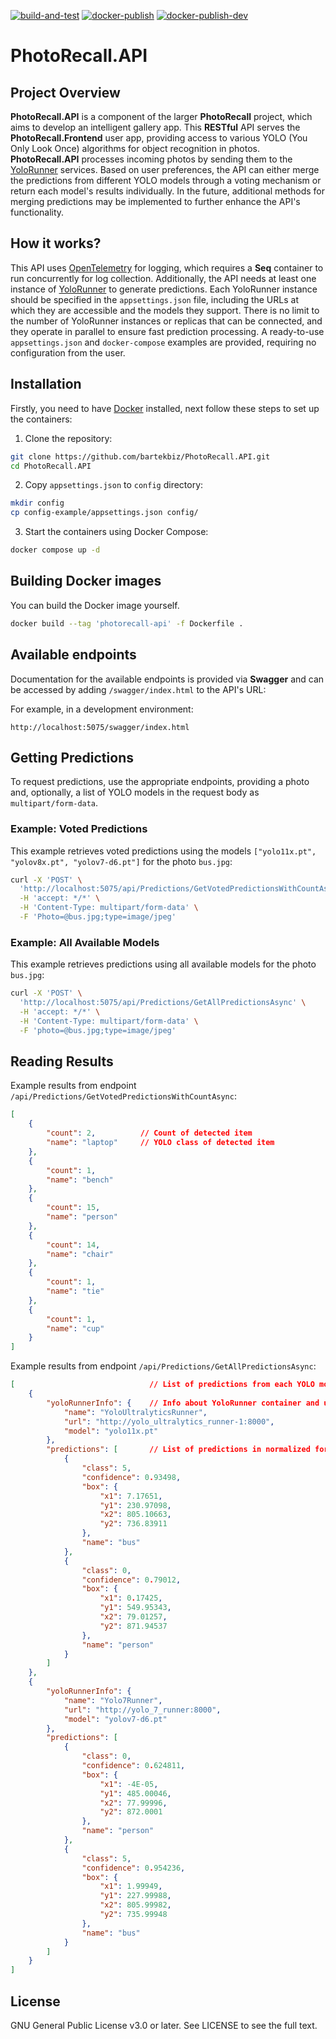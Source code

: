 [![build-and-test](https://github.com/bartekbiz/PhotoRecall.API/actions/workflows/dotnet.yml/badge.svg)](https://github.com/bartekbiz/PhotoRecall.API/actions/workflows/dotnet.yml)
[![docker-publish](https://github.com/bartekbiz/PhotoRecall.API/actions/workflows/docker-publish.yml/badge.svg)](https://github.com/bartekbiz/PhotoRecall.API/actions/workflows/docker-publish.yml)
[![docker-publish-dev](https://github.com/bartekbiz/PhotoRecall.API/actions/workflows/docker-publish-dev.yml/badge.svg)](https://github.com/bartekbiz/PhotoRecall.API/actions/workflows/docker-publish-dev.yml)

# PhotoRecall.API

## Project Overview
**PhotoRecall.API** is a component of the larger **PhotoRecall** project, which aims to develop an intelligent gallery app. 
This **RESTful** API serves the **PhotoRecall.Frontend** user app, providing access to various YOLO (You Only Look Once) algorithms for object recognition in photos.
**PhotoRecall.API** processes incoming photos by sending them to the [YoloRunner](https://github.com/bartekbiz/PhotoRecall.YoloRunner/) services. 
Based on user preferences, the API can either merge the predictions from different YOLO models through a voting mechanism or 
return each model's results individually. 
In the future, additional methods for merging predictions may be implemented to further enhance the API's functionality.

## How it works?
This API uses [OpenTelemetry](https://opentelemetry.io/) for logging, which requires a **Seq** container to run concurrently for log collection. 
Additionally, the API needs at least one instance of [YoloRunner](https://github.com/bartekbiz/PhotoRecall.YoloRunner/) to generate predictions.
Each YoloRunner instance should be specified in the `appsettings.json` file, including the URLs at which they are accessible and the models they support. 
There is no limit to the number of YoloRunner instances or replicas that can be connected, and they operate in parallel to ensure fast prediction processing.
A ready-to-use `appsettings.json` and `docker-compose` examples are provided, requiring no configuration from the user.

## Installation
Firstly, you need to have [Docker](https://www.docker.com/get-started/) installed, next follow these steps to set up the containers:

1. Clone the repository:
```sh
git clone https://github.com/bartekbiz/PhotoRecall.API.git
cd PhotoRecall.API
```

2. Copy `appsettings.json` to `config` directory:
```sh
mkdir config
cp config-example/appsettings.json config/
```

3. Start the containers using Docker Compose:
```sh
docker compose up -d
```

## Building Docker images
You can build the Docker image yourself.
```sh
docker build --tag 'photorecall-api' -f Dockerfile .
```

## Available endpoints
Documentation for the available endpoints is provided via **Swagger** and can be accessed by adding `/swagger/index.html` to the API's URL:

For example, in a development environment:
```
http://localhost:5075/swagger/index.html
```

## Getting Predictions

To request predictions, use the appropriate endpoints, providing a photo and, optionally, a list of YOLO models in the request body as `multipart/form-data`.

### Example: Voted Predictions
This example retrieves voted predictions using the models `["yolo11x.pt", "yolov8x.pt", "yolov7-d6.pt"]` for the photo `bus.jpg`:

```bash
curl -X 'POST' \
  'http://localhost:5075/api/Predictions/GetVotedPredictionsWithCountAsync?YoloModels=%5B%22yolo11x.pt%22%2C%22yolov8x.pt%22%2C%22yolov7-d6.pt%22%5D' \
  -H 'accept: */*' \
  -H 'Content-Type: multipart/form-data' \
  -F 'Photo=@bus.jpg;type=image/jpeg'
```

### Example: All Available Models
This example retrieves predictions using all available models for the photo `bus.jpg`:

```bash
curl -X 'POST' \
  'http://localhost:5075/api/Predictions/GetAllPredictionsAsync' \
  -H 'accept: */*' \
  -H 'Content-Type: multipart/form-data' \
  -F 'photo=@bus.jpg;type=image/jpeg'
```

## Reading Results
Example results from endpoint `/api/Predictions/GetVotedPredictionsWithCountAsync`:
```json
[
    {
        "count": 2,          // Count of detected item
        "name": "laptop"     // YOLO class of detected item
    },
    {
        "count": 1,
        "name": "bench"
    },
    {
        "count": 15,
        "name": "person"
    },
    {
        "count": 14,
        "name": "chair"
    },
    {
        "count": 1,
        "name": "tie"
    },
    {
        "count": 1,
        "name": "cup"
    }
]
```

Example results from endpoint `/api/Predictions/GetAllPredictionsAsync`:
```json
[                              // List of predictions from each YOLO model
    {
        "yoloRunnerInfo": {    // Info about YoloRunner container and used model
            "name": "YoloUltralyticsRunner",  
            "url": "http://yolo_ultralytics_runner-1:8000",
            "model": "yolo11x.pt"
        },
        "predictions": [       // List of predictions in normalized format
            {
                "class": 5,
                "confidence": 0.93498,
                "box": {
                    "x1": 7.17651,
                    "y1": 230.97098,
                    "x2": 805.10663,
                    "y2": 736.83911
                },
                "name": "bus"
            },
            {
                "class": 0,
                "confidence": 0.79012,
                "box": {
                    "x1": 0.17425,
                    "y1": 549.95343,
                    "x2": 79.01257,
                    "y2": 871.94537
                },
                "name": "person"
            }
        ]
    },
    {
        "yoloRunnerInfo": {
            "name": "Yolo7Runner",
            "url": "http://yolo_7_runner:8000",
            "model": "yolov7-d6.pt"
        },
        "predictions": [
            {
                "class": 0,
                "confidence": 0.624811,
                "box": {
                    "x1": -4E-05,
                    "y1": 485.00046,
                    "x2": 77.99996,
                    "y2": 872.0001
                },
                "name": "person"
            },
            {
                "class": 5,
                "confidence": 0.954236,
                "box": {
                    "x1": 1.99949,
                    "y1": 227.99988,
                    "x2": 805.99982,
                    "y2": 735.99948
                },
                "name": "bus"
            }
        ]
    }
]
```

## License
GNU General Public License v3.0 or later.
See LICENSE to see the full text.
